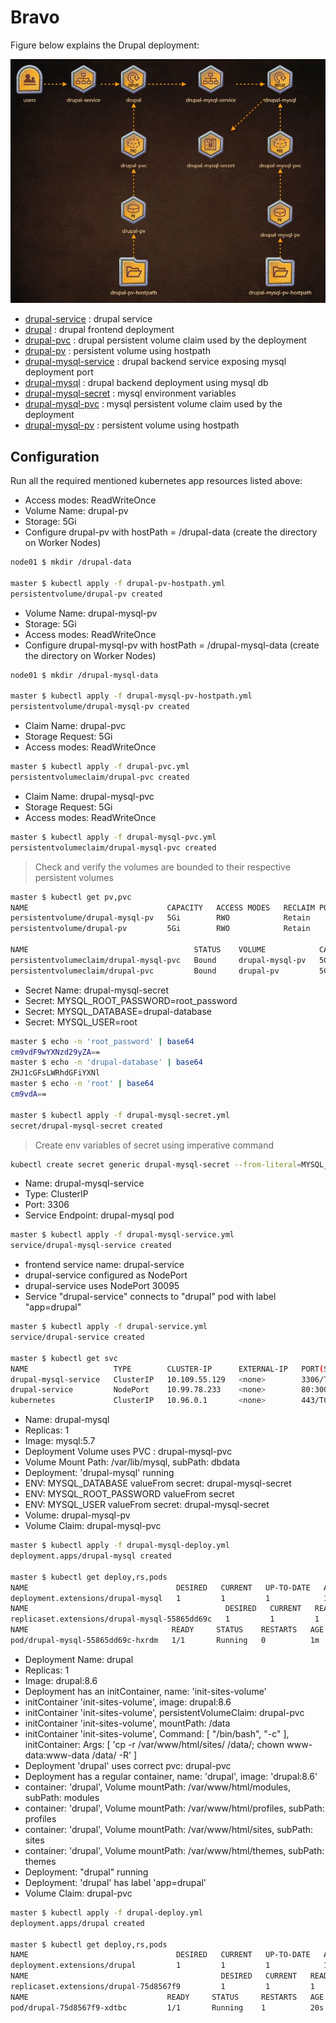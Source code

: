 # Bravo

Figure below explains the Drupal deployment:

![Figure-Bravo](https://github.com/mhshamim/Game-of-Pods/blob/master/scenarios/Game-of-Pods-Bravo-Deploy.JPG?raw=true)

* [drupal-service](drupal-service.yml) : drupal service
* [drupal](drupal-deploy.yml) : drupal frontend deployment
* [drupal-pvc](drupal-pvc.yml) : drupal persistent volume claim used by the deployment
* [drupal-pv](drupal-pv-hostpath.yml) : persistent volume using hostpath
* [drupal-mysql-service](drupal-mysql-service.yml) : drupal backend service exposing mysql deployment port
* [drupal-mysql](drupal-mysql-deploy.yml) : drupal backend deployment using mysql db
* [drupal-mysql-secret](drupal-mysql-secret.yml) : mysql environment variables
* [drupal-mysql-pvc](drupal-mysql-pvc.yml) : mysql persistent volume claim used by the deployment
* [drupal-mysql-pv](drupal-mysql-pv-hostpath.yml) : persistent volume using hostpath


## Configuration

Run all the required mentioned kubernetes app resources listed above:


- Access modes: ReadWriteOnce
- Volume Name: drupal-pv
- Storage: 5Gi
- Configure drupal-pv with hostPath = /drupal-data (create the directory on Worker Nodes)

```sh
node01 $ mkdir /drupal-data

master $ kubectl apply -f drupal-pv-hostpath.yml
persistentvolume/drupal-pv created
```

- Volume Name: drupal-mysql-pv
- Storage: 5Gi
- Access modes: ReadWriteOnce
- Configure drupal-mysql-pv with hostPath = /drupal-mysql-data (create the directory on Worker Nodes)

```sh
node01 $ mkdir /drupal-mysql-data

master $ kubectl apply -f drupal-mysql-pv-hostpath.yml
persistentvolume/drupal-mysql-pv created
```

- Claim Name: drupal-pvc
- Storage Request: 5Gi
- Access modes: ReadWriteOnce

```sh
master $ kubectl apply -f drupal-pvc.yml
persistentvolumeclaim/drupal-pvc created
```

- Claim Name: drupal-mysql-pvc
- Storage Request: 5Gi
- Access modes: ReadWriteOnce

```sh
master $ kubectl apply -f drupal-mysql-pvc.yml
persistentvolumeclaim/drupal-mysql-pvc created
```

> Check and verify the volumes are bounded to their respective persistent volumes

```sh
master $ kubectl get pv,pvc
NAME                               CAPACITY   ACCESS MODES   RECLAIM POLICY   STATUS    CLAIM                      STORAGECLASS   REASON    AGE
persistentvolume/drupal-mysql-pv   5Gi        RWO            Retain           Bound     default/drupal-mysql-pvc                             38s
persistentvolume/drupal-pv         5Gi        RWO            Retain           Bound     default/drupal-pvc                                   1m

NAME                                     STATUS    VOLUME            CAPACITY   ACCESS MODES   STORAGECLASS   AGE
persistentvolumeclaim/drupal-mysql-pvc   Bound     drupal-mysql-pv   5Gi        RWO                           15s
persistentvolumeclaim/drupal-pvc         Bound     drupal-pv         5Gi        RWO                           22s
```

- Secret Name: drupal-mysql-secret
- Secret: MYSQL_ROOT_PASSWORD=root_password
- Secret: MYSQL_DATABASE=drupal-database
- Secret: MYSQL_USER=root

```sh
master $ echo -n 'root_password' | base64
cm9vdF9wYXNzd29yZA==
master $ echo -n 'drupal-database' | base64
ZHJ1cGFsLWRhdGFiYXNl
master $ echo -n 'root' | base64
cm9vdA==

master $ kubectl apply -f drupal-mysql-secret.yml
secret/drupal-mysql-secret created
```

> Create env variables of secret using imperative command

```sh
kubectl create secret generic drupal-mysql-secret --from-literal=MYSQL_ROOT_PASSWORD='root_password' --from-literal=MYSQL_DATABASE=drupal-database --from-literal=MYSQL_USER=root 
```

- Name: drupal-mysql-service
- Type: ClusterIP
- Port: 3306
- Service Endpoint: drupal-mysql pod

```sh
master $ kubectl apply -f drupal-mysql-service.yml
service/drupal-mysql-service created
```

- frontend service name: drupal-service
- drupal-service configured as NodePort
- drupal-service uses NodePort 30095
- Service "drupal-service" connects to "drupal" pod with label "app=drupal"

```sh
master $ kubectl apply -f drupal-service.yml
service/drupal-service created

master $ kubectl get svc
NAME                   TYPE        CLUSTER-IP      EXTERNAL-IP   PORT(S)        AGE
drupal-mysql-service   ClusterIP   10.109.55.129   <none>        3306/TCP       1m
drupal-service         NodePort    10.99.78.233    <none>        80:30095/TCP   1m
kubernetes             ClusterIP   10.96.0.1       <none>        443/TCP        1h
```

- Name: drupal-mysql
- Replicas: 1
- Image: mysql:5.7
- Deployment Volume uses PVC : drupal-mysql-pvc
- Volume Mount Path: /var/lib/mysql, subPath: dbdata
- Deployment: 'drupal-mysql' running
- ENV: MYSQL_DATABASE valueFrom secret: drupal-mysql-secret
- ENV: MYSQL_ROOT_PASSWORD valueFrom secret
- ENV: MYSQL_USER valueFrom secret: drupal-mysql-secret
- Volume: drupal-mysql-pv
- Volume Claim: drupal-mysql-pvc

```sh
master $ kubectl apply -f drupal-mysql-deploy.yml
deployment.apps/drupal-mysql created

master $ kubectl get deploy,rs,pods
NAME                                 DESIRED   CURRENT   UP-TO-DATE   AVAILABLE   AGE
deployment.extensions/drupal-mysql   1         1         1            1           1m
NAME                                            DESIRED   CURRENT   READY     AGE
replicaset.extensions/drupal-mysql-55865dd69c   1         1         1         1m
NAME                                READY     STATUS    RESTARTS   AGE
pod/drupal-mysql-55865dd69c-hxrdm   1/1       Running   0          1m
```

- Deployment Name: drupal
- Replicas: 1
- Image: drupal:8.6
- Deployment has an initContainer, name: 'init-sites-volume'
- initContainer 'init-sites-volume', image: drupal:8.6
- initContainer 'init-sites-volume', persistentVolumeClaim: drupal-pvc
- initContainer 'init-sites-volume', mountPath: /data
- initContainer 'init-sites-volume', Command: [ "/bin/bash", "-c" ], initContainer: Args: [ 'cp -r /var/www/html/sites/ /data/; chown www-data:www-data /data/ -R' ]
- Deployment 'drupal' uses correct pvc: drupal-pvc
- Deployment has a regular container, name: 'drupal', image: 'drupal:8.6'
- container: 'drupal', Volume mountPath: /var/www/html/modules, subPath: modules
- container: 'drupal', Volume mountPath: /var/www/html/profiles, subPath: profiles
- container: 'drupal', Volume mountPath: /var/www/html/sites, subPath: sites
- container: 'drupal', Volume mountPath: /var/www/html/themes, subPath: themes
- Deployment: "drupal" running
- Deployment: 'drupal' has label 'app=drupal'
- Volume Claim: drupal-pvc

```sh
master $ kubectl apply -f drupal-deploy.yml
deployment.apps/drupal created

master $ kubectl get deploy,rs,pods
NAME                                 DESIRED   CURRENT   UP-TO-DATE   AVAILABLE   AGE
deployment.extensions/drupal         1         1         1            1           20s
NAME                                           DESIRED   CURRENT   READY     AGE
replicaset.extensions/drupal-75d8567f9         1         1         1         20s
NAME                               READY     STATUS     RESTARTS   AGE
pod/drupal-75d8567f9-xdtbc         1/1       Running    1          20s
```